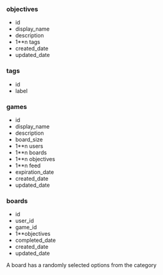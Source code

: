 ### objectives
* id
* display_name
* description
* 1**n tags
* created_date
* updated_date

### tags
* id
* label

### games
* id
* display_name
* description
* board_size
* 1**n users
* 1**n boards
* 1**n objectives
* 1**n feed
* expiration_date
* created_date
* updated_date

### boards
* id
* user_id
* game_id
* 1**objectives
* completed_date
* created_date
* updated_date


A board has a randomly selected options from the category
